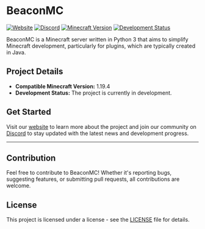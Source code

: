 # BeaconMC

[![Website](https://img.shields.io/badge/Website-BeaconMC-blue)](https://fewerteam.github.io/BeaconMC)
[![Discord](https://img.shields.io/discord/1159181236560986112?label=discord&logo=discord)](https://discord.gg/pxkT9dtuN8)
[![Minecraft Version](https://img.shields.io/badge/Minecraft-1.19.4-brightgreen)](#)
[![Development Status](https://img.shields.io/badge/Status-In%20Development-orange)](#)

BeaconMC is a Minecraft server written in Python 3 that aims to simplify Minecraft development, particularly for plugins, which are typically created in Java.

## Project Details

- **Compatible Minecraft Version:** 1.19.4
- **Development Status:** The project is currently in development.

## Get Started

Visit our [website](https://fewerteam.github.io/BeaconMC) to learn more about the project and join our community on [Discord](https://discord.gg/pxkT9dtuN8) to stay updated with the latest news and development progress.

---

## Contribution

Feel free to contribute to BeaconMC! Whether it's reporting bugs, suggesting features, or submitting pull requests, all contributions are welcome.

## License

This project is licensed under a license - see the [LICENSE](LICENSE) file for details.
